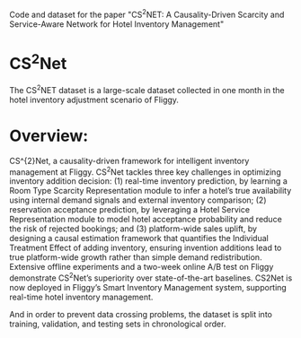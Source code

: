 Code and dataset for the paper "CS<sup>2</sup>NET: A Causality-Driven Scarcity and Service-Aware Network for Hotel Inventory Management"

# CS<sup>2</sup>Net

The CS<sup>2</sup>NET dataset is a large-scale dataset collected in one month in the hotel inventory adjustment scenario of Fliggy.

# Overview:

CS^{2}Net, a causality-driven framework for intelligent inventory management at Fliggy. CS<sup>2</sup>Net tackles three key challenges in optimizing inventory addition decision: (1) real-time inventory prediction, by learning a Room Type Scarcity Representation module to infer a hotel’s true availability using internal demand signals and external inventory comparison; (2) reservation acceptance prediction, by leveraging a Hotel Service Representation module to model hotel acceptance probability and reduce the risk of rejected bookings; and (3) platform-wide sales uplift, by designing a causal estimation framework that quantifies the Individual Treatment Effect of adding inventory, ensuring invention additions lead to true platform-wide growth rather than simple demand redistribution. Extensive offline experiments and a two-week online A/B test on Fliggy demonstrate CS<sup>2</sup>Net’s superiority over state-of-the-art baselines. CS2Net is now deployed in Fliggy’s Smart Inventory Management system, supporting real-time hotel inventory management.

And in order to prevent data crossing problems, the dataset is split into training, validation, and testing sets in chronological order.


